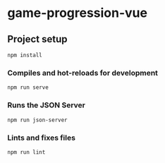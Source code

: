 # game-progression-vue

## Project setup
```
npm install
```

### Compiles and hot-reloads for development
```
npm run serve
```

### Runs the JSON Server
```
npm run json-server
```

### Lints and fixes files
```
npm run lint
```
